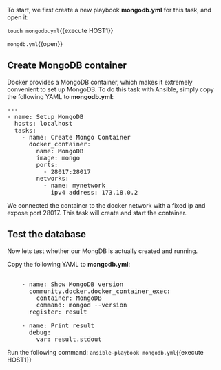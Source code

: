 To start, we first create a new playbook **mongodb.yml** for this task, and open it:

`touch mongodb.yml`{{execute HOST1}}

`mongdb.yml`{{open}}

## Create MongoDB container

Docker provides a MongoDB container, which makes it extremely convenient to set up MongoDB. To do this task with Ansible, simply copy the following YAML to **mongodb.yml**:

<pre class="file" data-filename="mongodb.yml" data-target="replace">---
- name: Setup MongoDB
  hosts: localhost
  tasks:
    - name: Create Mongo Container
      docker_container:
        name: MongoDB
        image: mongo
        ports: 
          - 28017:28017
        networks: 
          - name: mynetwork
            ipv4_address: 173.18.0.2
</pre>

We connected the container to the docker network with a fixed ip and expose port 28017. This task will create and start the container.


## Test the database

Now lets test whether our MongDB is actually created and running.

Copy the following YAML to **mongodb.yml**:

<pre class="file" data-filename="mongodb.yml" data-target="append">

    - name: Show MongoDB version
      community.docker.docker_container_exec:
        container: MongoDB
        command: mongod --version
      register: result

    - name: Print result
      debug:
        var: result.stdout
</pre>

Run the following command:
`ansible-playbook mongodb.yml`{{execute HOST1}}